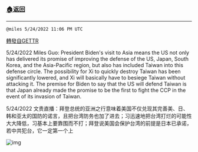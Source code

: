 ###  [:house:返回](README.md)
---


`@miles 5/24/2022 11:06 PM UTC`

[轉發自GETTR](https://gettr.com/post/p1b5rhg6572)

5/24/2022 Miles Guo: President Biden's visit to Asia means the US not only has delivered its promise of improving the defense of the US, Japan, South Korea, and the Asia-Pacific region, but also has included Taiwan into this defense circle. The possibility for Xi to quickly destroy Taiwan has been significantly lowered, and Xi will basically have to besiege Taiwan without attacking it. The premise for Biden to say that the US will defend Taiwan is that Japan already made the promise to be the first to fight the CCP in the event of its invasion of Taiwan.

5/24/2022 文贵直播：拜登总统的亚洲之行意味着美国不仅兑现其完善美、日、韩和亚太的国防的诺言，且把台湾防务也加了进去；习迅速地把台湾打烂的可能性大大降低，习基本上要靠围而不打；拜登说美国会保护台湾的前提是日本已承诺，若中共犯台，它一定第一个上


![img](https://media.gettr.com/group43/getter/2022/05/24/23/c2b66dcd-7843-c057-8795-d96322376958/out.jpg)
